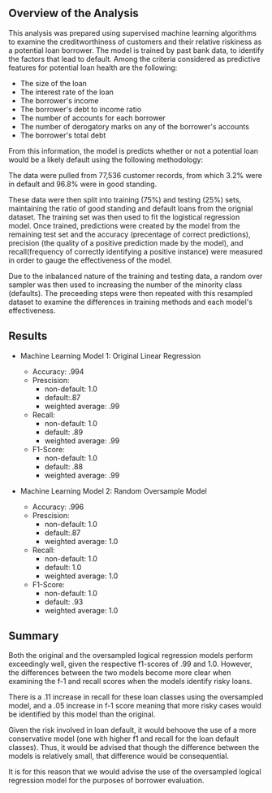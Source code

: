## Overview of the Analysis

This analysis was prepared using supervised machine learning algorithms to examine the creditworthiness of customers and their relative riskiness as a potential loan borrower. The model is trained by past bank data, to identify the factors that lead to default. Among the criteria considered as predictive features for potential loan health are the following:

<ul>
    <li>The size of the loan</li>
    <li>The interest rate of the loan</li>
    <li>The borrower's income</li>
    <li>The borrower's debt to income ratio</li>
    <li>The number of accounts for each borrower</li>
    <li>The number of derogatory marks on any of the borrower's accounts</li>
    <li>The borrower's total debt</li>
</ul>

From this information, the model is predicts whether or not a potential loan would be a likely default using the following methodology: 

The data were pulled from 77,536 customer records, from which 3.2% were in default and 96.8% were in good standing. 

These data were then split into training (75%) and testing (25%) sets, maintaining the ratio of good standing and default loans from the orignial dataset. The training set was then used to fit the logistical regression model. Once trained, predictions were created by the model from the remaining test set and the accuracy (precentage of correct predictions), precision (the quality of a positive prediction made by the model), and recall(frequency of correctly identifying a positive instance) were measured in order to gauge the effectiveness of the model.  

Due to the inbalanced nature of the training and testing data, a random over sampler was then used to increasing the number of the minority class (defaults). The preceeding steps were then repeated with this resampled dataset to examine the differences in training methods and each model's effectiveness.

## Results

<ul> 
    <li>Machine Learning Model 1: Original Linear Regression</li>
    <ul>
        <li>Accuracy: .994</li>
        <li>Prescision: 
        <ul>
            <li>non-default: 1.0</li>
            <li>default:.87</li>
            <li>weighted average: .99</li>
        </ul>
        <li>Recall:
        <ul>
            <li>non-default: 1.0</li>
            <li>default: .89</li>
            <li>weighted average: .99</li>
        </ul>
        <li>F1-Score:
        <ul>
            <li>non-default: 1.0</li>
            <li>default: .88</li>
            <li>weighted average: .99</li>
        </ul>
        </li>
    </ul>
</ul>

<ul> 
    <li>Machine Learning Model 2: Random Oversample Model</li>
    <ul>
        <li>Accuracy: .996</li>
        <li>Prescision: 
        <ul>
            <li>non-default: 1.0</li>
            <li>default:.87</li>
            <li>weighted average: 1.0</li>
        </ul>
        <li>Recall:
        <ul>
            <li>non-default: 1.0</li>
            <li>default: 1.0</li>
            <li>weighted average: 1.0</li>
        </ul>
        <li>F1-Score:
        <ul>
            <li>non-default: 1.0</li>
            <li>default: .93</li>
            <li>weighted average: 1.0</li>
        </ul>
        </li>
    </ul>
</ul>

## Summary

Both the original and the oversampled logical regression models perform exceedingly well, given the respective f1-scores of .99 and 1.0. However, the differences between the two models become more clear when examining the f-1 and recall scores when the models identify risky loans. 

There is a .11 increase in recall for these loan classes using the oversampled model, and a .05 increase in f-1 score meaning that more risky cases would be identified by this model than the original. 

Given the risk involved in loan default, it would behoove the use of a more conservative model (one with higher f1 and recall for the loan default classes). Thus, it would be advised that though the difference between the models is relatively small, that difference would be consequential.

It is for this reason that we would advise the use of the oversampled logical regression model for the purposes of borrower evaluation.

